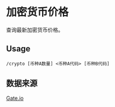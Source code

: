 # 加密货币价格

查询最新加密货币价格。

## Usage

```
/crypto [币种A数量] <币种A代码> [币种B代码]
```

## 数据来源

[Gate.io](https://www.gate.io/)
